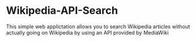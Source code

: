 # Wikipedia-API-Search

This simple web applictation allows you to search Wikipedia articles without actually going on Wikipedia by using an API provided by MediaWiki
